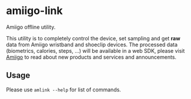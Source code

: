 # amiigo-link
Amiigo offline utility.

This utility is to completely control the device, set sampling and get **raw** data from Amiigo wristband and shoeclip devices.
The processed data (biometrics, calories, steps, ...) will be available in a web SDK, please visit [Amiigo](http://www.amiigo.com) to read about new products and services and announcements.

## Usage
Please use `amlink --help` for list of commands.
